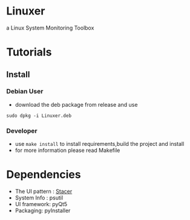 # Linuxer
a Linux System Monitoring Toolbox

# Tutorials
## Install
### Debian User
* download the deb package from release and use
```shell
sudo dpkg -i Linuxer.deb
```

### Developer
* use `make install` to install requirements,build the project and install 
* for more information please read Makefile

# Dependencies
* The UI pattern : [Stacer](https://github.com/oguzhaninan/Stacer)
* System Info : psutil
* UI framework: pyQt5
* Packaging: pyInstaller

